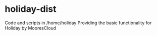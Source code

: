 holiday-dist
============

Code and scripts in /home/holiday
Providing the basic functionality for Holiday by MooresCloud



